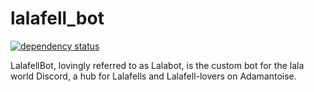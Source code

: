 # lalafell_bot

[![dependency status](https://deps.rs/repo/github/jkcclemens/lalafell_bot/status.svg)](https://deps.rs/repo/github/jkcclemens/lalafell_bot)

LalafellBot, lovingly referred to as Lalabot, is the custom bot for the lala world Discord, a hub for Lalafells and
Lalafell-lovers on Adamantoise.
